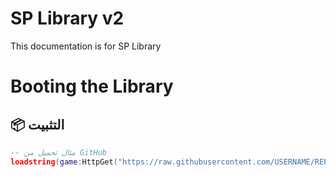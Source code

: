 # SP Library v2
This documentation is for SP Library
# Booting the Library
## 📦 التثبيت
```lua
-- مثال تحميل من GitHub
loadstring(game:HttpGet("https://raw.githubusercontent.com/USERNAME/REPO/main/library.lua"))()
